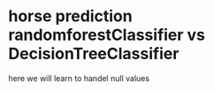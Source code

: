 # horse prediction randomforestClassifier vs DecisionTreeClassifier 
 here we will learn to handel null values

